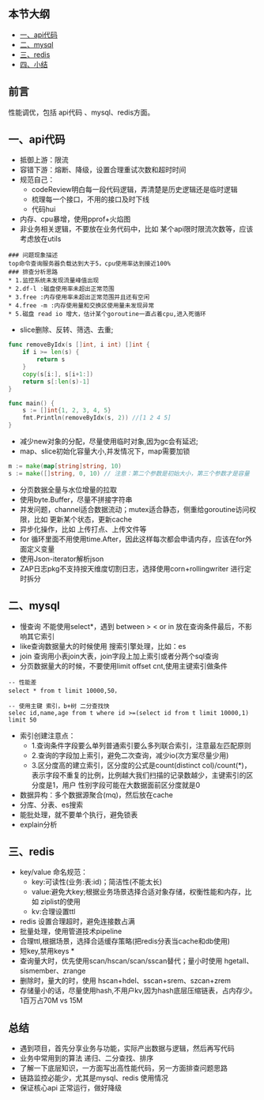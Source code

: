 
## 本节大纲
* [一、api代码](#1)
* [二、mysql](#2)
* [三、redis](#3)
* [四、小结](#4)
## 前言
性能调优，包括 api代码 、mysql、redis方面。

## <span id="1">一、api代码</span>

* 抵御上游：限流
* 容错下游：熔断、降级，设置合理重试次数和超时时间
* 规范自己：
   - codeReview明白每一段代码逻辑，弄清楚是历史逻辑还是临时逻辑
   - 梳理每一个接口，不用的接口及时下线
   - 代码hui
* 内存、cpu暴增，使用pprof+火焰图
* 非业务相关逻辑，不要放在业务代码中，比如 某个api限时限流次数等，应该考虑放在utils
 ~~~
 ### 问题现象描述
top命令查询服务器负载达到大于5，cpu使用率达到接近100%
### 排查分析思路
* 1.监控系统未发现流量峰值出现
* 2.df-l :磁盘使用率未超出正常范围  
* 3.free :内存使用率未超出正常范围并且还有空闲
* 4.free -m :内存使用量和交换区使用量未发现异常
* 5.磁盘 read io 增大，估计某个goroutine一直占着cpu,进入死循环
 ~~~
* slice删除、反转、筛选、去重;

~~~go
func removeByIdx(s []int, i int) []int {
	if i >= len(s) {
		return s
	}
	copy(s[i:], s[i+1:])
	return s[:len(s)-1]
}

func main() {
	s := []int{1, 2, 3, 4, 5}
	fmt.Println(removeByIdx(s, 2)) //[1 2 4 5]
}
~~~
* 减少new对象的分配，尽量使用临时对象,因为gc会有延迟;
* map、slice初始化容量大小,并发情况下，map需要加锁
~~~go
m := make(map[string]string, 10)
s := make([]string, 0, 10) // 注意：第二个参数是初始大小，第三个参数才是容量
~~~
* 分页数据全量与水位增量的拉取
* 使用byte.Buffer，尽量不拼接字符串
* 并发问题，channel适合数据流动；mutex适合静态，侧重给goroutine访问权限，比如 更新某个状态，更新cache
* 异步化操作，比如 上传打点、上传文件等
* for 循环里面不用使用time.After，因此这样每次都会申请内存，应该在for外面定义变量
* 使用Json-iterator解析json
* ZAP日志pkg不支持按天维度切割日志，选择使用corn+rollingwriter 进行定时拆分


## <span id="2">二、mysql</span>
* 慢查询 不能使用select*，遇到 between > < or in 放在查询条件最后，不影响其它索引
* like查询数据量大的时候使用 搜索引擎处理，比如：es
* join 查询用小表join大表，join字段上加上索引或者分两个sql查询
* 分页数据量大的时候，不要使用limit offset cnt,使用主键索引做条件
~~~
-- 性能差
select * from t limit 10000,50， 

-- 使用主键 索引，b+树 二分查找快
selec id,name,age from t where id >=(select id from t limit 10000,1) limit 50

~~~
* 索引创建注意点：
   - 1.查询条件字段要么单列普通索引要么多列联合索引，注意最左匹配原则 
   - 2.查询的字段加上索引，避免二次查询，减少io(次方案尽量少用)
   - 3.区分度高的建立索引，区分度的公式是count(distinct col)/count(*)，表示字段不重复的比例，比例越大我们扫描的记录数越少，主键索引的区分度是1，用户 性别字段可能在大数据面前区分度就是0
* 数据异构：多个数据源聚合(mq)，然后放在cache
* 分库、分表、es搜索
* 能批处理，就不要单个执行，避免锁表
* explain分析

## <span id="3">三、redis</span>

* key/value 命名规范：
  - key:可读性(业务:表:id)；简洁性(不能太长)
  - value:避免大key;根据业务场景选择合适对象存储，权衡性能和内存，比如 ziplist的使用
  - kv:合理设置ttl
* redis 设置合理超时，避免连接数占满
* 批量处理，使用管道技术pipeline
* 合理ttl,根据场景，选择合适缓存策略(把redis分表当cache和db使用)
* 短key,禁用keys *
* 查询量大时，优先使用scan/hscan/scan/sscan替代；量小时使用 hgetall、sismember、zrange
* 删除时，量大的时，使用 hscan+hdel、sscan+srem、szcan+zrem
* 存储量小的话，尽量使用hash,不用户kv,因为hash底层压缩链表，占内存少。1百万占70M vs 15M


## <span id="4">总结</span>
* 遇到项目，首先分享业务与功能，实际产出数据与逻辑，然后再写代码
* 业务中常用到的算法 递归、二分查找、排序
* 了解一下底层知识，一方面写出高性能代码，另一方面排查问题思路
* 链路监控必能少，尤其是mysql、redis 使用情况
* 保证核心api 正常运行，做好降级

